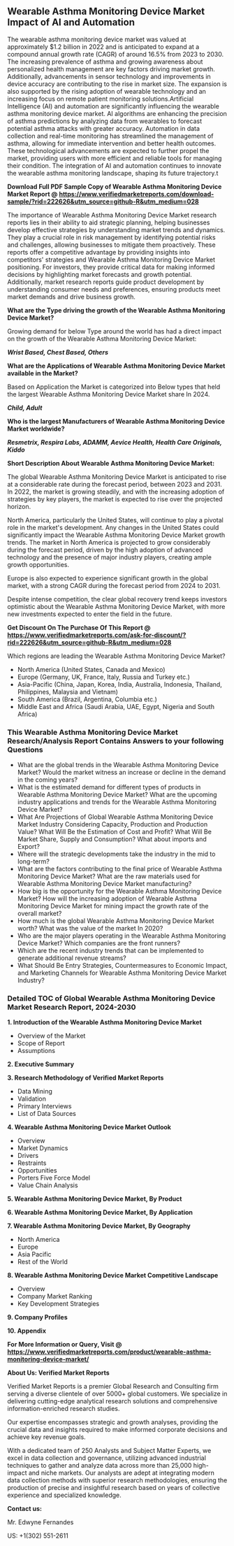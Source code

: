 <h2>Wearable Asthma Monitoring Device Market Impact of AI and Automation</h2>The wearable asthma monitoring device market was valued at approximately $1.2 billion in 2022 and is anticipated to expand at a compound annual growth rate (CAGR) of around 16.5% from 2023 to 2030. The increasing prevalence of asthma and growing awareness about personalized health management are key factors driving market growth. Additionally, advancements in sensor technology and improvements in device accuracy are contributing to the rise in market size. The expansion is also supported by the rising adoption of wearable technology and an increasing focus on remote patient monitoring solutions.Artificial Intelligence (AI) and automation are significantly influencing the wearable asthma monitoring device market. AI algorithms are enhancing the precision of asthma predictions by analyzing data from wearables to forecast potential asthma attacks with greater accuracy. Automation in data collection and real-time monitoring has streamlined the management of asthma, allowing for immediate intervention and better health outcomes. These technological advancements are expected to further propel the market, providing users with more efficient and reliable tools for managing their condition. The integration of AI and automation continues to innovate the wearable asthma monitoring landscape, shaping its future trajectory.t</p><p id="" class=""><strong>Download Full PDF Sample Copy of Wearable Asthma Monitoring Device Market Report @ <a href="https://www.verifiedmarketreports.com/download-sample/?rid=222626&utm_source=github-R&utm_medium=028" target="_blank">https://www.verifiedmarketreports.com/download-sample/?rid=222626&utm_source=github-R&utm_medium=028</a></strong></p><p>The importance of&nbsp;Wearable Asthma Monitoring Device Market research reports lies in their ability to aid strategic planning, helping businesses develop effective strategies by understanding market trends and dynamics. They play a crucial role in risk management by identifying potential risks and challenges, allowing businesses to mitigate them proactively. These reports offer a competitive advantage by providing insights into competitors' strategies and Wearable Asthma Monitoring Device Market positioning. For investors, they provide critical data for making informed decisions by highlighting market forecasts and growth potential. Additionally, market research reports guide product development by understanding consumer needs and preferences, ensuring products meet market demands and drive business growth.</p><p><strong>What are the&nbsp;Type driving the growth of the Wearable Asthma Monitoring Device Market?</strong></p><p id="" class="">Growing demand for below Type around the world has had a direct impact on the growth of the Wearable Asthma Monitoring Device Market:</p><em><strong>Wrist Based, Chest Based, Others</strong></em></p><strong>What are the&nbsp;Applications&nbsp;of Wearable Asthma Monitoring Device Market available in the Market?</strong></p><p id="" class="">Based on Application the Market is categorized into Below types that held the largest Wearable Asthma Monitoring Device Market share In 2024.</p><em><strong>Child, Adult</strong></em></p><strong>Who is the largest Manufacturers of Wearable Asthma Monitoring Device Market worldwide?</strong></p><p><em><strong>Resmetrix, Respira Labs, ADAMM, Aevice Health, Health Care Originals, Kiddo</strong></em></p><p id="" class=""><strong>Short Description About Wearable Asthma Monitoring Device Market:</strong></p><p>The global Wearable Asthma Monitoring Device Market is anticipated to rise at a considerable rate during the forecast period, between 2023 and 2031. In 2022, the market is growing steadily, and with the increasing adoption of strategies by key players, the market is expected to rise over the projected horizon.</p><p>North America, particularly the United States, will continue to play a pivotal role in the market's development. Any changes in the United States could significantly impact the Wearable Asthma Monitoring Device Market growth trends. The market in North America is projected to grow considerably during the forecast period, driven by the high adoption of advanced technology and the presence of major industry players, creating ample growth opportunities.</p><p>Europe is also expected to experience significant growth in the global market, with a strong CAGR during the forecast period from 2024 to 2031.</p><p>Despite intense competition, the clear global recovery trend keeps investors optimistic about the Wearable Asthma Monitoring Device Market, with more new investments expected to enter the field in the future.</p><p id="" class=""><strong>Get Discount On The Purchase Of This Report @ <a href="https://www.verifiedmarketreports.com/ask-for-discount/?rid=222626&utm_source=github-R&utm_medium=028" target="_blank">https://www.verifiedmarketreports.com/ask-for-discount/?rid=222626&utm_source=github-R&utm_medium=028</a></strong></p>Which regions are leading the Wearable Asthma Monitoring Device Market?</p><ul><li>North America (United States, Canada and Mexico)</li><li>Europe (Germany, UK, France, Italy, Russia and Turkey etc.)</li><li>Asia-Pacific (China, Japan, Korea, India, Australia, Indonesia, Thailand, Philippines, Malaysia and Vietnam)</li><li>South America (Brazil, Argentina, Columbia etc.)</li><li>Middle East and Africa (Saudi Arabia, UAE, Egypt, Nigeria and South Africa)</li></ul><h3 id="" class="">This Wearable Asthma Monitoring Device Market Research/Analysis Report Contains Answers to your following Questions</h3><ul><li>What are the global trends in the Wearable Asthma Monitoring Device Market? Would the market witness an increase or decline in the demand in the coming years?</li><li>What is the estimated demand for different types of products in Wearable Asthma Monitoring Device Market? What are the upcoming industry applications and trends for the Wearable Asthma Monitoring Device Market?</li><li>What Are Projections of Global Wearable Asthma Monitoring Device Market Industry Considering Capacity, Production and Production Value? What Will Be the Estimation of Cost and Profit? What Will Be Market Share, Supply and Consumption? What about imports and Export?</li><li>Where will the strategic developments take the industry in the mid to long-term?</li><li>What are the factors contributing to the final price of Wearable Asthma Monitoring Device Market? What are the raw materials used for Wearable Asthma Monitoring Device Market manufacturing?</li><li>How big is the opportunity for the Wearable Asthma Monitoring Device Market? How will the increasing adoption of Wearable Asthma Monitoring Device Market for mining impact the growth rate of the overall market?</li><li>How much is the global Wearable Asthma Monitoring Device Market worth? What was the value of the market In 2020?</li><li>Who are the major players operating in the Wearable Asthma Monitoring Device Market? Which companies are the front runners?</li><li>Which are the recent industry trends that can be implemented to generate additional revenue streams?</li><li>What Should Be Entry Strategies, Countermeasures to Economic Impact, and Marketing Channels for Wearable Asthma Monitoring Device Market Industry?</li></ul><h3 id="" class="">Detailed TOC of Global Wearable Asthma Monitoring Device Market Research Report, 2024-2030</h3><p id="" class=""><strong>1. Introduction of the Wearable Asthma Monitoring Device Market</strong></p><ul><li>Overview of the Market</li><li>Scope of Report</li><li>Assumptions</li></ul><p id="" class=""><strong>2. Executive Summary</strong></p><p id="" class=""><strong>3. Research Methodology of Verified Market Reports</strong></p><ul><li>Data Mining</li><li>Validation</li><li>Primary Interviews</li><li>List of Data Sources</li></ul><p id="" class=""><strong>4. Wearable Asthma Monitoring Device Market Outlook</strong></p><ul><li>Overview</li><li>Market Dynamics</li><li>Drivers</li><li>Restraints</li><li>Opportunities</li><li>Porters Five Force Model</li><li>Value Chain Analysis</li></ul><p id="" class=""><strong>5. Wearable Asthma Monitoring Device Market, By Product</strong></p><p id="" class=""><strong>6. Wearable Asthma Monitoring Device Market, By Application</strong></p><p id="" class=""><strong>7. Wearable Asthma Monitoring Device Market, By Geography</strong></p><ul><li>North America</li><li>Europe</li><li>Asia Pacific</li><li>Rest of the World</li></ul><p id="" class=""><strong>8. Wearable Asthma Monitoring Device Market Competitive Landscape</strong></p><ul><li>Overview</li><li>Company Market Ranking</li><li>Key Development Strategies</li></ul><p id="" class=""><strong>9. Company Profiles</strong></p><p id="" class=""><strong>10. Appendix</strong></p><p id="" class=""><strong>For More Information or Query, Visit @ <a href="https://www.verifiedmarketreports.com/product/wearable-asthma-monitoring-device-market/" target="_blank">https://www.verifiedmarketreports.com/product/wearable-asthma-monitoring-device-market/</a></strong></p><p id="" class=""><strong>About Us: Verified Market Reports</strong></p><p id="" class="">Verified Market Reports is a premier Global Research and Consulting firm serving a diverse clientele of over 5000+ global customers. We specialize in delivering cutting-edge analytical research solutions and comprehensive information-enriched research studies.</p><p id="" class="">Our expertise encompasses strategic and growth analyses, providing the crucial data and insights required to make informed corporate decisions and achieve key revenue goals.</p><p id="" class="">With a dedicated team of 250 Analysts and Subject Matter Experts, we excel in data collection and governance, utilizing advanced industrial techniques to gather and analyze data across more than 25,000 high-impact and niche markets. Our analysts are adept at integrating modern data collection methods with superior research methodologies, ensuring the production of precise and insightful research based on years of collective experience and specialized knowledge.</p><p id="" class=""><strong>Contact us:</strong></p><p id="" class="">Mr. Edwyne Fernandes</p><p id="" class="">US: +1(302) 551-2611</p>